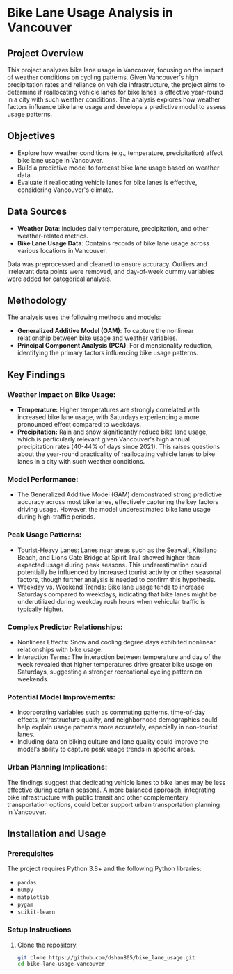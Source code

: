 # Bike Lane Usage Analysis in Vancouver

## Project Overview

This project analyzes bike lane usage in Vancouver, focusing on the impact of weather conditions on cycling patterns. Given Vancouver's high precipitation rates and reliance on vehicle infrastructure, the project aims to determine if reallocating vehicle lanes for bike lanes is effective year-round in a city with such weather conditions. The analysis explores how weather factors influence bike lane usage and develops a predictive model to assess usage patterns.

## Objectives

- Explore how weather conditions (e.g., temperature, precipitation) affect bike lane usage in Vancouver.
- Build a predictive model to forecast bike lane usage based on weather data.
- Evaluate if reallocating vehicle lanes for bike lanes is effective, considering Vancouver's climate.

## Data Sources

- **Weather Data**: Includes daily temperature, precipitation, and other weather-related metrics.
- **Bike Lane Usage Data**: Contains records of bike lane usage across various locations in Vancouver.

Data was preprocessed and cleaned to ensure accuracy. Outliers and irrelevant data points were removed, and day-of-week dummy variables were added for categorical analysis.

## Methodology

The analysis uses the following methods and models:
- **Generalized Additive Model (GAM)**: To capture the nonlinear relationship between bike usage and weather variables.
- **Principal Component Analysis (PCA)**: For dimensionality reduction, identifying the primary factors influencing bike usage patterns.

## Key Findings

### Weather Impact on Bike Usage:

* **Temperature:** Higher temperatures are strongly correlated with increased bike lane usage, with Saturdays experiencing a more pronounced effect compared to weekdays.
* **Precipitation:** Rain and snow significantly reduce bike lane usage, which is particularly relevant given Vancouver's high annual precipitation rates (40-44% of days since 2021). This raises questions about the year-round practicality of reallocating vehicle lanes to bike lanes in a city with such weather conditions.

### Model Performance:

* The Generalized Additive Model (GAM) demonstrated strong predictive accuracy across most bike lanes, effectively capturing the key factors driving usage. However, the model underestimated bike lane usage during high-traffic periods.

### Peak Usage Patterns:

* Tourist-Heavy Lanes: Lanes near areas such as the Seawall, Kitsilano Beach, and Lions Gate Bridge at Spirit Trail showed higher-than-expected usage during peak seasons. This underestimation could potentially be influenced by increased tourist activity or other seasonal factors, though further analysis is needed to confirm this hypothesis.
* Weekday vs. Weekend Trends: Bike lane usage tends to increase Saturdays compared to weekdays, indicating that bike lanes might be underutilized during weekday rush hours when vehicular traffic is typically higher.

### Complex Predictor Relationships:

* Nonlinear Effects: Snow and cooling degree days exhibited nonlinear relationships with bike usage.
* Interaction Terms: The interaction between temperature and day of the week revealed that higher temperatures drive greater bike usage on Saturdays, suggesting a stronger recreational cycling pattern on weekends.

### Potential Model Improvements:

* Incorporating variables such as commuting patterns, time-of-day effects, infrastructure quality, and neighborhood demographics could help explain usage patterns more accurately, especially in non-tourist lanes.
* Including data on biking culture and lane quality could improve the model’s ability to capture peak usage trends in specific areas.

### Urban Planning Implications:

The findings suggest that dedicating vehicle lanes to bike lanes may be less effective during certain seasons. A more balanced approach, integrating bike infrastructure with public transit and other complementary transportation options, could better support urban transportation planning in Vancouver.

## Installation and Usage

### Prerequisites

The project requires Python 3.8+ and the following Python libraries:

- `pandas`
- `numpy`
- `matplotlib`
- `pygam`
- `scikit-learn`

### Setup Instructions

1. Clone the repository.
   ```bash
   git clone https://github.com/dshan805/bike_lane_usage.git
   cd bike-lane-usage-vancouver
